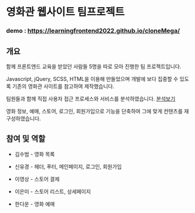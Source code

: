 # 영화관 웹사이트 팀프로젝트

### demo : https://learningfrontend2022.github.io/cloneMega/

## 개요

함께 프론트엔드 교육을 받았던 사람들 5명을 따로 모아 진행한 팀 프로젝트입니다.

Javascript, jQuery, SCSS, HTML을 이용해 만들었으며 개발에 보다 집중할 수 있도록 기존의 영화관 사이트를 참고하여 제작했습니다.

팀원들과 함께 직접 사용자 접근 프로세스와 서비스를 분석하였습니다. [분석보기](https://docs.google.com/presentation/d/1dl3wZvm6g5IJBasCjqf4pX0QZaRuS5CFcLBtw18yxvU/edit#slide=id.g103bbf5ba97_17_74)

영화 정보, 예매, 스토어, 로그인, 회원가입으로 기능을 단축하여 그에 맞게 컨텐츠를 재구성하였습니다.

## 참여 및 역할

* 김수범 - 영화 목록
 
* 신유경 - 헤더, 푸터, 메인페이지, 로그인, 회원가입
 
* 이영상 - 스토어 결제
 
* 이은미 - 스토어 리스트, 상세페이지

* 한다운 - 영화 예매
